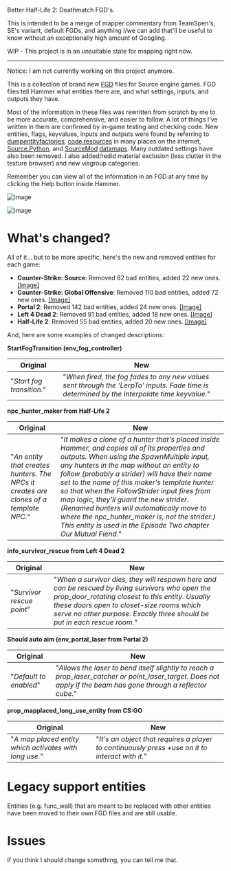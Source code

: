 Better Half-Life 2: Deathmatch FGD's.

This is intended to be a merge of mapper commentary from TeamSpen's, SE's variant, default FGDs, and anything I/we can add that'll be useful to know without an exceptionally high amount of Googling.

WIP - This project is in an unsuitable state for mapping right now.

---

Notice: I am not currently working on this project anymore.

This is a collection of brand new [FGD](https://developer.valvesoftware.com/wiki/FGD) files for Source engine games. FGD files tell Hammer what entities there are, and what settings, inputs, and outputs they have.

Most of the information in these files was rewritten from scratch by me to be more accurate, comprehensive, and easier to follow. A lot of things I've written in them are confirmed by in-game testing and checking code. New entities, flags, keyvalues, inputs and outputs were found by referring to [dumpentityfactories](https://developer.valvesoftware.com/wiki/Dumpentityfactories), [code resources](https://github.com/ValveSoftware/source-sdk-2013/) in many places on the internet, [Source.Python](http://wiki.sourcepython.com/), and [SourceMod](https://www.sourcemod.net/about.php) [datamaps](https://drive.google.com/drive/folders/12x4noWQ3YFAyv-TDUPzOyh8cq1z1yOYU?usp=sharing). Many outdated settings have also been removed. I also added/redid material exclusion (less clutter in the texture browser) and new visgroup categories.

Remember you can view all of the information in an FGD at any time by clicking the Help button inside Hammer.

![image](https://user-images.githubusercontent.com/39359267/120943117-9474cd00-c6f2-11eb-81eb-7c82ee4adb80.png)

![image](https://user-images.githubusercontent.com/39359267/120943126-a48cac80-c6f2-11eb-85bd-13a209c362a7.png)


# What's changed?
All of it... but to be more specific, here's the new and removed entities for each game:

* **Counter-Strike: Source**: Removed 82 bad entities, added 22 new ones. [[Image]](https://user-images.githubusercontent.com/39359267/138302217-536b017d-c94f-4cfc-afe0-d0340dbbe64b.png)
* **Counter-Strike: Global Offensive**: Removed 110 bad entities, added 72 new ones. [[Image]](https://user-images.githubusercontent.com/39359267/138299789-28d0024f-2795-48d0-bdb9-57d907f24e54.png)
* **Portal 2**: Removed 142 bad entities, added 24 new ones. [[Image]](https://user-images.githubusercontent.com/39359267/121007390-9b81f680-c757-11eb-9ef4-5a202b30f736.png)
* **Left 4 Dead 2**: Removed 91 bad entities, added 18 new ones. [[Image]](https://user-images.githubusercontent.com/39359267/138311431-3cd4b181-c572-4ce8-a52c-476daa8b2635.png)
* **Half-Life 2**: Removed 55 bad entities, added 20 new ones. [[Image]](https://user-images.githubusercontent.com/39359267/138314738-82b8a20a-240c-4a2e-9aeb-173cab01b4af.png)


And, here are some examples of changed descriptions:

**StartFogTransition (env_fog_controller)**

Original|New
--|--
"*Start fog transition.*" | "*When fired, the fog fades to any new values sent through the 'LerpTo' inputs. Fade time is determined by the Interpolate time keyvalue.*"

**npc_hunter_maker from Half-Life 2**

Original|New
--|--
"*An entity that creates hunters. The NPCs it creates are clones of a template NPC.*" | "*It makes a clone of a hunter that's placed inside Hammer, and copies all of its properties and outputs. When using the SpawnMultiple input, any hunters in the map without an entity to follow (probably a strider) will have their name set to the name of this maker's template hunter so that when the FollowStrider input fires from map logic, they'll guard the new strider. (Renamed hunters will automatically move to where the npc_hunter_maker is, not the strider.) This entity is used in the Episode Two chapter Our Mutual Fiend.*"

**info_survivor_rescue from Left 4 Dead 2**

Original|New
--|--
"*Survivor rescue point*" | "*When a survivor dies, they will respawn here and can be rescued by living survivors who open the prop_door_rotating closest to this entity. Usually these doors open to closet-size rooms which serve no other purpose. Exactly three should be put in each rescue room.*"

**Should auto aim (env_portal_laser from Portal 2)**

Original|New
--|--
"*Default to enabled*" | "*Allows the laser to bend itself slightly to reach a prop_laser_catcher or point_laser_target. Does not apply if the beam has gone through a reflector cube.*"

**prop_mapplaced_long_use_entity from CS:GO**

Original|New
--|--
"*A map placed entity which activates with long use.*" | "*It's an object that requires a player to continuously press +use on it to interact with it.*"

# Legacy support entities
Entities (e.g. func_wall) that are meant to be replaced with other entities have been moved to their own FGD files and are still usable.

# Issues
If you think I should change something, you can tell me that.
